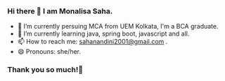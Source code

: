 ### Hi there 👋 I am Monalisa Saha.

- 📔 I’m currently persuing MCA from UEM Kolkata, I'm a BCA graduate.
- 🌱 I’m currently learning java, spring boot, javascript and all.
- 📫 How to reach me: sahanandini2001@gmail.com .
- 😄 Pronouns: she/her.

### Thank you so much!💖


